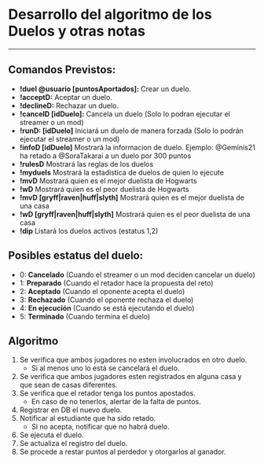 # Desarrollo del algoritmo de los Duelos y otras notas
-------

## Comandos Previstos:
- **!duel @usuario [puntosAportados]:**  Crear un duelo.
- **!acceptD:** Aceptar un duelo.
- **!declineD:** Rechazar un duelo.
- **!cancelD [idDuelo]:** Cancela un duelo (Solo lo podran ejecutar el streamer o un mod)
- **!runD: [idDuelo]** Iniciará un duelo de manera forzada (Solo lo podrán ejecutar el streamer o un mod)
- **!infoD [idDuelo]** Mostrará la informacion de duelo. Ejemplo: @Geminis21 ha retado a @SoraTakarai a un duelo por 300 puntos
- **!rulesD** Mostrará las reglas de los duelos
- **!myduels** Mostrará la estadistica de duelos de quien lo ejecute
- **!mvD** Mostrará quien es el mejor duelista de Hogwarts
- **!wD** Mostrará quien es el peor duelista de Hogwarts
- **!mvD [gryff|raven|huff|slyth]** Mostrará quien es el mejor duelista de una casa
- **!wD [gryff|raven|huff|slyth]** Mostrará quien es el peor duelista de una casa
- **!dip** Listará los duelos activos (estatus 1,2)

## Posibles estatus del duelo:
* 0: **Cancelado** (Cuando el streamer o un mod deciden cancelar un duelo)
* 1: **Preparado** (Cuando el retador hace la propuesta del reto)
* 2: **Aceptado** (Cuando el oponente acepta el duelo)
* 3: **Rechazado** (Cuando el oponente rechaza el duelo)
* 4: **En ejecución** (Cuando se está ejecutando el duelo)
* 5: **Terminado** (Cuando termina el duelo)


## Algoritmo
1. Se verifica que ambos jugadores no esten involucrados en otro duelo.
    - Si al menos uno lo está se cancelará el duelo.
2. Se verifica que ambos jugadores esten registrados en alguna casa y que sean de casas diferentes.
3. Se verifica que el retador tenga los puntos apostados.
    - En caso de no tenerlos, alertar de la falta de puntos.
4. Registrar en DB el nuevo duelo.
5. Notificar al estudiante que ha sido retado.
    - Si no acepta, notificar que no habrá duelo.
6. Se ejecuta el duelo.
7. Se actualiza el registro del duelo.
8. Se procede a restar puntos al perdedor y otorgarlos al ganador.

 

    


